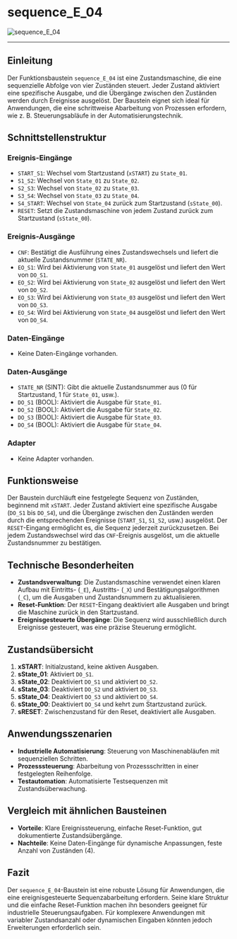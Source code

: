 # sequence_E_04

![sequence_E_04](https://github.com/user-attachments/assets/b04f44cb-8db8-4ad9-807e-b724659dd20c)

* * * * * * * * * *

## Einleitung

Der Funktionsbaustein `sequence_E_04` ist eine Zustandsmaschine, die eine sequenzielle Abfolge von vier Zuständen steuert.
Jeder Zustand aktiviert eine spezifische Ausgabe, und die Übergänge zwischen den Zuständen werden durch Ereignisse ausgelöst.
Der Baustein eignet sich ideal für Anwendungen, die eine schrittweise Abarbeitung von Prozessen erfordern, wie z. B. Steuerungsabläufe in der Automatisierungstechnik.

## Schnittstellenstruktur

### **Ereignis-Eingänge**

- `START_S1`: Wechsel vom Startzustand (`xSTART`) zu `State_01`.
- `S1_S2`: Wechsel von `State_01` zu `State_02`.
- `S2_S3`: Wechsel von `State_02` zu `State_03`.
- `S3_S4`: Wechsel von `State_03` zu `State_04`.
- `S4_START`: Wechsel von `State_04` zurück zum Startzustand (`sState_00`).
- `RESET`: Setzt die Zustandsmaschine von jedem Zustand zurück zum Startzustand (`sState_00`).

### **Ereignis-Ausgänge**

- `CNF`: Bestätigt die Ausführung eines Zustandswechsels und liefert die aktuelle Zustandsnummer (`STATE_NR`).
- `EO_S1`: Wird bei Aktivierung von `State_01` ausgelöst und liefert den Wert von `DO_S1`.
- `EO_S2`: Wird bei Aktivierung von `State_02` ausgelöst und liefert den Wert von `DO_S2`.
- `EO_S3`: Wird bei Aktivierung von `State_03` ausgelöst und liefert den Wert von `DO_S3`.
- `EO_S4`: Wird bei Aktivierung von `State_04` ausgelöst und liefert den Wert von `DO_S4`.

### **Daten-Eingänge**

- Keine Daten-Eingänge vorhanden.

### **Daten-Ausgänge**

- `STATE_NR` (SINT): Gibt die aktuelle Zustandsnummer aus (0 für Startzustand, 1 für `State_01`, usw.).
- `DO_S1` (BOOL): Aktiviert die Ausgabe für `State_01`.
- `DO_S2` (BOOL): Aktiviert die Ausgabe für `State_02`.
- `DO_S3` (BOOL): Aktiviert die Ausgabe für `State_03`.
- `DO_S4` (BOOL): Aktiviert die Ausgabe für `State_04`.

### **Adapter**

- Keine Adapter vorhanden.

## Funktionsweise

Der Baustein durchläuft eine festgelegte Sequenz von Zuständen, beginnend mit `xSTART`.
Jeder Zustand aktiviert eine spezifische Ausgabe (`DO_S1` bis `DO_S4`), und die Übergänge zwischen den Zuständen werden durch die entsprechenden Ereignisse (`START_S1`, `S1_S2`, usw.) ausgelöst.
Der `RESET`-Eingang ermöglicht es, die Sequenz jederzeit zurückzusetzen.
Bei jedem Zustandswechsel wird das `CNF`-Ereignis ausgelöst, um die aktuelle Zustandsnummer zu bestätigen.

## Technische Besonderheiten

- **Zustandsverwaltung**: Die Zustandsmaschine verwendet einen klaren Aufbau mit Eintritts- (`_E`), Austritts- (`_X`) und Bestätigungsalgorithmen (`_C`), um die Ausgaben und Zustandsnummern zu aktualisieren.
- **Reset-Funktion**: Der `RESET`-Eingang deaktiviert alle Ausgaben und bringt die Maschine zurück in den Startzustand.
- **Ereignisgesteuerte Übergänge**: Die Sequenz wird ausschließlich durch Ereignisse gesteuert, was eine präzise Steuerung ermöglicht.

## Zustandsübersicht

1. **xSTART**: Initialzustand, keine aktiven Ausgaben.
2. **sState_01**: Aktiviert `DO_S1`.
3. **sState_02**: Deaktiviert `DO_S1` und aktiviert `DO_S2`.
4. **sState_03**: Deaktiviert `DO_S2` und aktiviert `DO_S3`.
5. **sState_04**: Deaktiviert `DO_S3` und aktiviert `DO_S4`.
6. **sState_00**: Deaktiviert `DO_S4` und kehrt zum Startzustand zurück.
7. **sRESET**: Zwischenzustand für den Reset, deaktiviert alle Ausgaben.

## Anwendungsszenarien

- **Industrielle Automatisierung**: Steuerung von Maschinenabläufen mit sequenziellen Schritten.
- **Prozesssteuerung**: Abarbeitung von Prozessschritten in einer festgelegten Reihenfolge.
- **Testautomation**: Automatisierte Testsequenzen mit Zustandsüberwachung.

## Vergleich mit ähnlichen Bausteinen

- **Vorteile**: Klare Ereignissteuerung, einfache Reset-Funktion, gut dokumentierte Zustandsübergänge.
- **Nachteile**: Keine Daten-Eingänge für dynamische Anpassungen, feste Anzahl von Zuständen (4).

## Fazit

Der `sequence_E_04`-Baustein ist eine robuste Lösung für Anwendungen, die eine ereignisgesteuerte Sequenzabarbeitung erfordern.
Seine klare Struktur und die einfache Reset-Funktion machen ihn besonders geeignet für industrielle Steuerungsaufgaben.
Für komplexere Anwendungen mit variabler Zustandsanzahl oder dynamischen Eingaben könnten jedoch Erweiterungen erforderlich sein.
